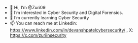 - 👋 Hi, I’m @Zuri09
- 👀 I’m interested in Cyber Security and Digital Forensics.
- 🌱 I’m currently learning Cyber Security
- 📫 You can reach me at Linkedin: https://www.linkedin.com/in/devanshpatelcybersecurity/ , X: https://x.com/zuriinsecurity

<!---
Zuri09/Zuri09 is a ✨ special ✨ repository because its `README.md` (this file) appears on your GitHub profile.
You can click the Preview link to take a look at your changes.
--->
